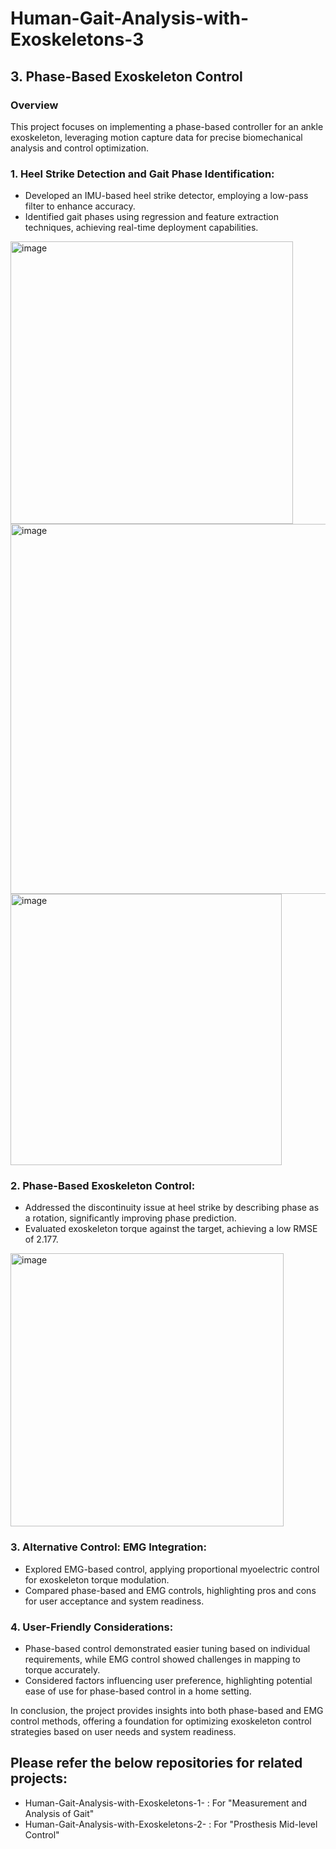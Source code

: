 # Human-Gait-Analysis-with-Exoskeletons-3

## 3. Phase-Based Exoskeleton Control

### Overview
This project focuses on implementing a phase-based controller for an ankle exoskeleton, leveraging motion capture data for precise biomechanical analysis and control optimization.

### 1. Heel Strike Detection and Gait Phase Identification:
* Developed an IMU-based heel strike detector, employing a low-pass filter to enhance accuracy.
* Identified gait phases using regression and feature extraction techniques, achieving real-time deployment capabilities.

<img width="452" alt="image" src="https://github.com/PanchalM19/Human-Gait-Analysis-with-Exoskeletons-3/assets/115374409/87706483-e5cc-4943-8839-3d76ad7e819a">
<img width="592" alt="image" src="https://github.com/PanchalM19/Human-Gait-Analysis-with-Exoskeletons-3/assets/115374409/5f73ddb0-367c-455e-b1c7-adb21f168795">
<img width="434" alt="image" src="https://github.com/PanchalM19/Human-Gait-Analysis-with-Exoskeletons-3/assets/115374409/f77641c3-2b0f-45e4-a9f9-f4fe214a4a2b">



### 2. Phase-Based Exoskeleton Control:
* Addressed the discontinuity issue at heel strike by describing phase as a rotation, significantly improving phase prediction.
* Evaluated exoskeleton torque against the target, achieving a low RMSE of 2.177.
<img width="437" alt="image" src="https://github.com/PanchalM19/Human-Gait-Analysis-with-Exoskeletons-3/assets/115374409/53934f82-4358-4b90-b62c-5c908e65788f">



### 3. Alternative Control: EMG Integration:
* Explored EMG-based control, applying proportional myoelectric control for exoskeleton torque modulation.
* Compared phase-based and EMG controls, highlighting pros and cons for user acceptance and system readiness.

### 4. User-Friendly Considerations:

* Phase-based control demonstrated easier tuning based on individual requirements, while EMG control showed challenges in mapping to torque accurately.
* Considered factors influencing user preference, highlighting potential ease of use for phase-based control in a home setting.


In conclusion, the project provides insights into both phase-based and EMG control methods, offering a foundation for optimizing exoskeleton control strategies based on user needs and system readiness.


## Please refer the below repositories for related projects:
* Human-Gait-Analysis-with-Exoskeletons-1- : For "Measurement and Analysis of Gait"
* Human-Gait-Analysis-with-Exoskeletons-2- : For "Prosthesis Mid-level Control"
